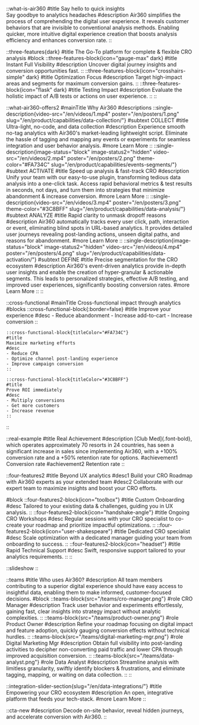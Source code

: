 ::what-is-air360
#title
Say hello to quick insights<br>
Say goodbye to analytics headaches
#description
Air360 simplifies the process of comprehending the digital user experience.
It reveals customer behaviors that are invisible to conventional analysis methods. Enabling quicker, more intuitive digital experience creation that boosts analysis efficiency and enhances conversion rate.
::

::three-features{dark}
#title
The Go-To platform for complete & flexible CRO analysis
#block
    ::three-features-block{icon="gauge-max" dark}
    #title
    Instant Full Visibility
    #description
    Uncover digital journey insights and conversion opportunities fast.
    ::
    ::three-features-block{icon="crosshairs-simple" dark}
    #title
    Optimization Focus
    #description
    Target high-impact areas and segments for maximum conversion gains.
    ::
    ::three-features-block{icon="flask" dark}
    #title
    Testing Impact
    #description
    Evaluate the holistic impact of A/B tests or actions on user experience.
    ::
::

::what-air360-offers2
#mainTitle
Why Air360
#descriptions
    ::single-description{video-src="/en/videos/1.mp4" poster="/en/posters/1.png" slug="/en/product/capabilities/data-collection/"}
    #subtext
    COLLECT
    #title
    Ultra-light, no-code, and data collection
    #description
    Experience smooth no-tag analytics with Air360's market-leading lightweight script. Eliminate the hassle of tagging and mapping any events or experiments for seamless integration and user behavior analysis.
    #more
    Learn More
    ::
    ::single-description{image-status="block" image-status2="hidden" video-src="/en/videos/2.mp4" poster="/en/posters/2.png" theme-color="#FA734C" slug="/en/product/capabilities/events-segments/"}
    #subtext
    ACTIVATE
    #title
    Speed up analysis & fast-track CRO
    #description
    Unify your team with our easy-to-use plugin, transforming tedious data analysis into a one-click task. Access rapid behavioral metrics & test results in seconds, not days, and turn them into strategies that minimize abandonment & increase conversion.
    #more
    Learn More
    ::
    ::single-description{video-src="/en/videos/3.mp4" poster="/en/posters/3.png" theme-color="#3C8BFF" slug="/en/product/capabilities/data-analysis/"}
    #subtext
    ANALYZE
    #title
    Rapid clarity to unmask dropoff reasons
    #description
    Air360 automatically tracks every user click, path, interaction or event, eliminating blind spots in URL-based analytics. It provides detailed user journeys revealing post-landing actions, unseen digital paths, and reasons for abandonment.
    #more
    Learn More
    ::
    ::single-description{image-status="block" image-status2="hidden" video-src="/en/videos/4.mp4" poster="/en/posters/4.png" slug="/en/product/capabilities/data-activation/"}
    #subtext
    DEFINE
    #title
    Precise segmentation for the CRO ecosystem
    #description
    Air360's event-driven analytics provide in-depth user insights and enable the creation of hyper-granular & actionable segments. This leads to personalized strategies, effective A/B testing, and improved user experiences, significantly boosting conversion rates.
    #more
    Learn More
    ::
::

::cross-functional
#mainTitle
Cross-functional impact through analytics
#blocks
    ::cross-functional-block{:border=false}
    #title
    Improve your experience
    #desc
    - Reduce abandonment
    - Increase add-to-cart
    - Increase conversion
    ::

    ::cross-functional-block{titleColor="#FA734C"}
    #title
    Maximize marketing efforts
    #desc
    - Reduce CPA
    - Optimize channel post-landing experience 
    - Improve campaign conversion
    ::

    ::cross-functional-block{titleColor="#3C8BFF"}
    #title
    Prove ROI immediately
    #desc
    - Multiply conversions
    - Get more customers
    - Increase revenue
    ::
::

::real-example
#title
Real Achievement
#description
[Club Med]{.font-bold}, which operates approximately 70 resorts in 24 countries, has seen a significant increase in sales since implementing Air360, with a +100% conversion rate and a +50% retention rate for options.
#achievement1
Conversion rate
#achievement2
Retention rate
::

::four-features2
#title 
Beyond UX analytics
#desc1
Build your CRO Roadmap with Air360 experts as your extended team
#desc2
Collaborate with our expert team to maximize insights and boost your CRO efforts.

#block
    ::four-features2-block{icon="toolbox"}
    #title
    Custom Onboarding
    #desc
    Tailored to your existing data & challenges, guiding you in UX analysis.
    ::
    ::four-features2-block{icon="handshake-angle"}
    #title
    Ongoing CRO Workshops
    #desc
    Regular sessions with your CRO specialist to co-create your roadmap and prioritize impactful optimizations.
    ::
    ::four-features2-block{icon="user-shakespeare"}
    #title
    Dedicated CRO specialist
    #desc
    Scale optimization with a dedicated manager guiding your team from onboarding to success.
    ::
    ::four-features2-block{icon="headset"}
    #title
    Rapid Technical Support
    #desc
    Swift, responsive support tailored to your analytics requirements.
    ::
::

::slideshow
::

::teams
#title
Who uses Air360?
#description
All team members contributing to a superior digital experience should have easy access to insightful data, enabling them to make informed, customer-focused decisions.
#block
    ::teams-block{src="/teams/cro-manager.png"}
    #role
    CRO Manager
    #description
    Track user behavior and experiments effortlessly, gaining fast, clear insights into strategy impact without analytic complexities.
    ::
    ::teams-block{src="/teams/product-owner.png"}
    #role
    Product Owner
    #description
    Refine your roadmap focusing on digital impact and feature adoption, quickly gauging conversion effects without technical hurdles.
    ::
    ::teams-block{src="/teams/digital-marketing-mgr.png"}
    #role
    Digital Marketing Mgr
    #description
    Obtain full visibility into post-landing activities to decipher non-converting paid traffic and lower CPA through improved acquisition conversion.
    ::
    ::teams-block{src="/teams/data-analyst.png"}
    #role
    Data Analyst
    #description
    Streamline analysis with limitless granularity, swiftly identify blockers & frustrations, and eliminate tagging, mapping, or waiting on data collection.
    ::
::

::integration-slider-section{slug="/en/data-integrations/"}
#title
Empowering your CRO ecosystem
#description
An open, integrative platform that feeds your tech-stack.
#more
Learn More
::

::cta-new
#description
Decode on-site behavior, reveal hidden journeys, and accelerate conversion with Air360.
::